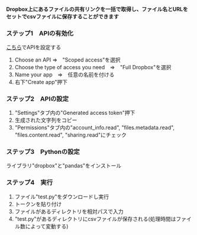 #### Dropbox上にあるファイルの共有リンクを一括で取得し、ファイル名とURLをセットでcsvファイルに保存することができます
### ステップ1　APIの有効化
[こちら](https://www.dropbox.com/developers/apps/create?_tk=pilot_lp&_ad=ctabtn1&_camp=create)でAPIを設定する
1. Choose an API ⇒　"Scoped access"を選択
2. Choose the type of access you need　⇒　"Full Dropbox"を選択
3. Name your app　⇒　任意の名前を付ける
4. 右下"Create app"押下

### ステップ2　APIの設定
1. "Settings"タブ内の"Generated access token"押下
2. 生成された文字列をコピー
3. "Permissions"タブ内の"account_info.read", "files.metadata.read", "files.content.read", "sharing.read"にチェック

### ステップ3　Pythonの設定
ライブラリ"dropbox"と"pandas"をインストール

### ステップ4　実行
1. ファイル"test.py"をダウンロードし実行
2. トークンを貼り付け
3. ファイルがあるディレクトリを相対パスで入力
4. "test.py"があるディレクトリにcsvファイルが保存される(処理時間はファイル数によって変動する)

